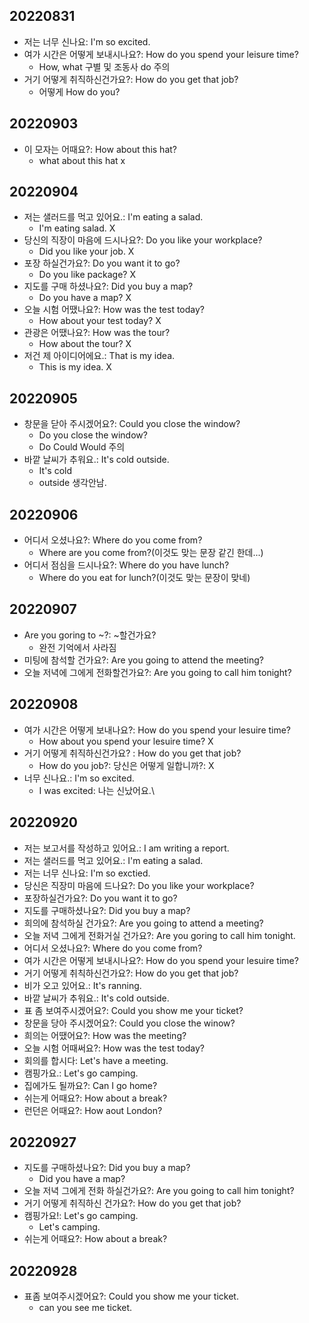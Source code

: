 ## 20220831
- 저는 너무 신나요: I'm so excited.
- 여가 시간은 어떻게 보내시나요?: How do you spend your leisure time?
    - How, what 구별 및 조동사 do 주의
- 거기 어떻게 취직하신건가요?: How do you get that job?
    - 어떻게 How do you?
## 20220903
- 이 모자는 어때요?: How about this hat?
    - what about this hat x

## 20220904
- 저는 샐러드를 먹고 있어요.: I'm eating a salad.
    - I'm eating salad. X
- 당신의 직장이 마음에 드시나요?: Do you like your workplace?
    - Did you like your job. X
- 포장 하실건가요?: Do you want it to go?
    - Do you like package? X
- 지도를 구매 하셨나요?: Did you buy a map?
    - Do you have a map? X
- 오늘 시험 어땠나요?: How was the test today?
    - How about your test today? X
- 관광은 어땠나요?: How was the tour?
    - How about the tour? X
- 저건 제 아이디어에요.: That is my idea.
    - This is my idea. X

## 20220905
- 창문을 닫아 주시겠어요?: Could you close the window?
    - Do you close the window?
    - Do Could Would 주의
- 바깥 날씨가 추워요.: It's cold outside.
    - It's cold
    - outside 생각안남.

## 20220906
- 어디서 오셨나요?: Where do you come from?
    - Where are you come from?(이것도 맞는 문장 같긴 한데...)
- 어디서 점심을 드시나요?: Where do you have lunch?
    - Where do you eat for lunch?(이것도 맞는 문장이 맞네)

## 20220907
- Are you goring to ~?: ~할건가요?
    - 완전 기억에서 사라짐
- 미팅에 참석할 건가요?: Are you going to attend the meeting?
- 오늘 저녁에 그에게 전화할건가요?: Are you going to call him tonight?

## 20220908
- 여가 시간은 어떻게 보내나요?: How do you spend your lesuire time?
    - How about you spend your lesuire time? X
- 거기 어떻게 취직하신건가요? : How do you get that job?
    - How do you job?: 당신은 어떻게 일합니까?: X
- 너무 신나요.: I'm so excited. 
    - I was excited: 나는 신났어요.\

## 20220920
- 저는 보고서를 작성하고 있어요.: I am writing a report.
- 저는 샐러드를 먹고 있어요.: I'm eating a salad.
- 저는 너무 신나요: I'm so exctied.
- 당신은 직장미 마음에 드나요?: Do you like your workplace?
- 포장하실건가요?: Do you want it to go?
- 지도를 구매하셨나요?: Did you buy a map?
- 희의에 참석하실 건가요?: Are you going to attend a meeting?
- 오늘 저녁 그에게 전화거실 건가요?: Are you goring to call him tonight.
- 어디서 오셨나요?: Where do you come from?
- 여가 시간은 어떻게 보내시나요?: How do you spend your lesuire time?
- 거기 어떻게 취칙하신건가요?: How do you get that job?
- 비가 오고 있어요.: It's ranning.
- 바깥 날씨가 추워요.: It's cold outside.
- 표 좀 보여주시겠어요?: Could you show me your ticket?
- 창문을 당아 주시겠어요?: Could you close the winow?
- 희의는 어땠어요?: How was the meeting?
- 오늘 시험 어때써요?: How was the test today?
- 회의를 합시다: Let's have a meeting.
- 캠핑가요.: Let's go camping.
- 집에가도 될까요?: Can I go home?
- 쉬는게 어때요?: How about a break?
- 런던은 어때요?: How aout London?

## 20220927
- 지도를 구매하셨나요?: Did you buy a map?
    - Did you have a map?
- 오늘 저녁 그에게 전화 하실건가요?: Are you going to call him tonight?
- 거기 어떻게 취직하신 건가요?: How do you get that job?
- 캠핑가요!: Let's go camping.
    - Let's camping.
- 쉬는게 어때요?: How about a break?

## 20220928
- 표좀 보여주시겠어요?: Could you show me your ticket.
    - can you see me ticket. 